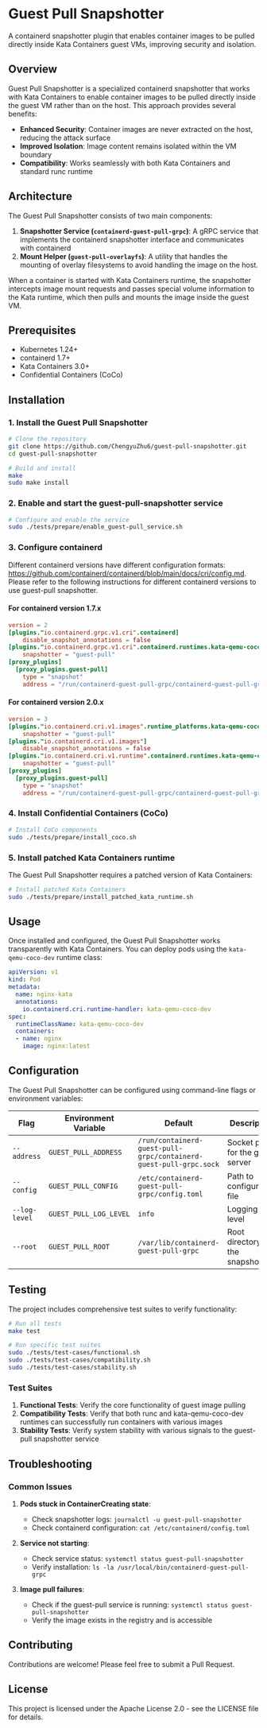 # Guest Pull Snapshotter

A containerd snapshotter plugin that enables container images to be pulled directly inside Kata Containers guest VMs, improving security and isolation.

## Overview

Guest Pull Snapshotter is a specialized containerd snapshotter that works with Kata Containers to enable container images to be pulled directly inside the guest VM rather than on the host. This approach provides several benefits:

- **Enhanced Security**: Container images are never extracted on the host, reducing the attack surface
- **Improved Isolation**: Image content remains isolated within the VM boundary
- **Compatibility**: Works seamlessly with both Kata Containers and standard runc runtime

## Architecture

The Guest Pull Snapshotter consists of two main components:

1. **Snapshotter Service (`containerd-guest-pull-grpc`)**: A gRPC service that implements the containerd snapshotter interface and communicates with containerd
2. **Mount Helper (`guest-pull-overlayfs`)**: A utility that handles the mounting of overlay filesystems to avoid handling the image on the host.

When a container is started with Kata Containers runtime, the snapshotter intercepts image mount requests and passes special volume information to the Kata runtime, which then pulls and mounts the image inside the guest VM.

## Prerequisites

- Kubernetes 1.24+
- containerd 1.7+
- Kata Containers 3.0+
- Confidential Containers (CoCo)

## Installation

### 1. Install the Guest Pull Snapshotter

```bash
# Clone the repository
git clone https://github.com/ChengyuZhu6/guest-pull-snapshotter.git
cd guest-pull-snapshotter

# Build and install
make
sudo make install
```

### 2. Enable and start the guest-pull-snapshotter service

```bash
# Configure and enable the service
sudo ./tests/prepare/enable_guest-pull_service.sh
```

### 3. Configure containerd

Different containerd versions have different configuration formats: https://github.com/containerd/containerd/blob/main/docs/cri/config.md. Please refer to the following instructions for different containerd versions to use guest-pull snapshotter.

#### For containerd version 1.7.x

```toml
version = 2
[plugins."io.containerd.grpc.v1.cri".containerd]
    disable_snapshot_annotations = false
[plugins."io.containerd.grpc.v1.cri".containerd.runtimes.kata-qemu-coco-dev]
    snapshotter = "guest-pull"
[proxy_plugins]
  [proxy_plugins.guest-pull]
    type = "snapshot"
    address = "/run/containerd-guest-pull-grpc/containerd-guest-pull-grpc.sock"
```

#### For containerd version 2.0.x

```toml
version = 3
[plugins."io.containerd.cri.v1.images".runtime_platforms.kata-qemu-coco-dev]
    snapshotter = "guest-pull"
[plugins."io.containerd.cri.v1.images"]
    disable_snapshot_annotations = false
[plugins."io.containerd.cri.v1.runtime".containerd.runtimes.kata-qemu-coco-dev]
    snapshotter = "guest-pull"
[proxy_plugins]
  [proxy_plugins.guest-pull]
    type = "snapshot"
    address = "/run/containerd-guest-pull-grpc/containerd-guest-pull-grpc.sock"
```
### 4. Install Confidential Containers (CoCo)

```bash
# Install CoCo components
sudo ./tests/prepare/install_coco.sh
```

### 5. Install patched Kata Containers runtime

The Guest Pull Snapshotter requires a patched version of Kata Containers:

```bash
# Install patched Kata Containers
sudo ./tests/prepare/install_patched_kata_runtime.sh
```

## Usage

Once installed and configured, the Guest Pull Snapshotter works transparently with Kata Containers. You can deploy pods using the `kata-qemu-coco-dev` runtime class:

```yaml
apiVersion: v1
kind: Pod
metadata:
  name: nginx-kata
  annotations:
    io.containerd.cri.runtime-handler: kata-qemu-coco-dev
spec:
  runtimeClassName: kata-qemu-coco-dev
  containers:
  - name: nginx
    image: nginx:latest
```

## Configuration

The Guest Pull Snapshotter can be configured using command-line flags or environment variables:

| Flag | Environment Variable | Default | Description |
|------|---------------------|---------|-------------|
| `--address` | `GUEST_PULL_ADDRESS` | `/run/containerd-guest-pull-grpc/containerd-guest-pull-grpc.sock` | Socket path for the gRPC server |
| `--config` | `GUEST_PULL_CONFIG` | `/etc/containerd-guest-pull-grpc/config.toml` | Path to configuration file |
| `--log-level` | `GUEST_PULL_LOG_LEVEL` | `info` | Logging level |
| `--root` | `GUEST_PULL_ROOT` | `/var/lib/containerd-guest-pull-grpc` | Root directory for the snapshotter |

## Testing

The project includes comprehensive test suites to verify functionality:

```bash
# Run all tests
make test

# Run specific test suites
sudo ./tests/test-cases/functional.sh
sudo ./tests/test-cases/compatibility.sh
sudo ./tests/test-cases/stability.sh
```

### Test Suites

1. **Functional Tests**: Verify the core functionality of guest image pulling
2. **Compatibility Tests**: Verify that both runc and kata-qemu-coco-dev runtimes can successfully run containers with various images
3. **Stability Tests**: Verify system stability with various signals to the guest-pull snapshotter service

## Troubleshooting

### Common Issues

1. **Pods stuck in ContainerCreating state**:
   - Check snapshotter logs: `journalctl -u guest-pull-snapshotter`
   - Check containerd configuration: `cat /etc/containerd/config.toml`

2. **Service not starting**:
   - Check service status: `systemctl status guest-pull-snapshotter`
   - Verify installation: `ls -la /usr/local/bin/containerd-guest-pull-grpc`

3. **Image pull failures**:
   - Check if the guest-pull service is running: `systemctl status guest-pull-snapshotter`
   - Verify the image exists in the registry and is accessible

## Contributing

Contributions are welcome! Please feel free to submit a Pull Request.

## License

This project is licensed under the Apache License 2.0 - see the LICENSE file for details.
